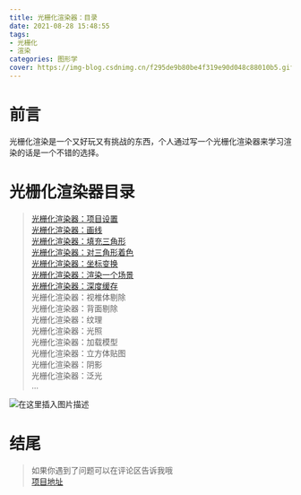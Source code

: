 ```yaml
---
title: 光栅化渲染器：目录
date: 2021-08-28 15:48:55
tags:
- 光栅化
- 渲染
categories: 图形学
cover: https://img-blog.csdnimg.cn/f295de9b80be4f319e90d048c88010b5.gif#pic_center
---
```


# 前言
光栅化渲染是一个又好玩又有挑战的东西，个人通过写一个光栅化渲染器来学习渲染的话是一个不错的选择。

# 光栅化渲染器目录
>[光栅化渲染器：项目设置](https://yangshuohao.com/2021/08/23/%E5%85%89%E6%A0%85%E5%8C%96%E6%B8%B2%E6%9F%93%E5%99%A8%EF%BC%9A%E9%A1%B9%E7%9B%AE%E8%AE%BE%E7%BD%AE/)    
>[光栅化渲染器：画线](https://yangshuohao.com/2021/08/24/%E5%85%89%E6%A0%85%E5%8C%96%E6%B8%B2%E6%9F%93%E5%99%A8%EF%BC%9A%E7%94%BB%E7%BA%BF/)   
>[光栅化渲染器：填充三角形](https://yangshuohao.com/2021/08/25/%E5%85%89%E6%A0%85%E5%8C%96%E6%B8%B2%E6%9F%93%E5%99%A8%EF%BC%9A%E5%A1%AB%E5%85%85%E4%B8%89%E8%A7%92%E5%BD%A2/)   
>[光栅化渲染器：对三角形着色](https://yangshuohao.com/2021/08/26/%E5%85%89%E6%A0%85%E5%8C%96%E6%B8%B2%E6%9F%93%E5%99%A8%EF%BC%9A%E5%AF%B9%E4%B8%89%E8%A7%92%E5%BD%A2%E7%9D%80%E8%89%B2/)   
>[光栅化渲染器：坐标变换](https://yangshuohao.com/2021/08/26/%E5%85%89%E6%A0%85%E5%8C%96%E6%B8%B2%E6%9F%93%E5%99%A8%EF%BC%9A%E5%9D%90%E6%A0%87%E5%8F%98%E6%8D%A2/)   
>[光栅化渲染器：渲染一个场景](https://yangshuohao.com/2021/08/27/%E5%85%89%E6%A0%85%E5%8C%96%E6%B8%B2%E6%9F%93%E5%99%A8%EF%BC%9A%E6%B8%B2%E6%9F%93%E4%B8%80%E4%B8%AA%E5%9C%BA%E6%99%AF/)    
>[光栅化渲染器：深度缓存](https://yangshuohao.com/2021/08/28/%E5%85%89%E6%A0%85%E5%8C%96%E6%B8%B2%E6%9F%93%E5%99%A8%EF%BC%9A%E6%B7%B1%E5%BA%A6%E7%BC%93%E5%AD%98/)   
>光栅化渲染器：视椎体剔除   
>光栅化渲染器：背面剔除  
>光栅化渲染器：纹理  
>光栅化渲染器：光照  
>光栅化渲染器：加载模型  
>光栅化渲染器：立方体贴图  
>光栅化渲染器：阴影  
>光栅化渲染器：泛光  
>...

![在这里插入图片描述](https://img-blog.csdnimg.cn/f295de9b80be4f319e90d048c88010b5.gif#pic_center)

# 结尾
>如果你遇到了问题可以在评论区告诉我哦   
>[项目地址](https://github.com/yang-shuohao/Renderer)